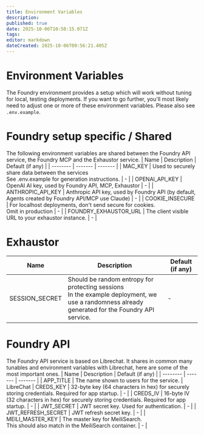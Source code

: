 ```yaml
---
title: Environment Variables
description: 
published: true
date: 2025-10-06T10:58:15.071Z
tags: 
editor: markdown
dateCreated: 2025-10-06T09:56:21.405Z
---
```


# Environment Variables
The Foundry environment provides a setup which will work without tuning for local, testing deployments. If you want to go further, you'll most likely need to adjust one or more of these environment variables.
Please also see ``.env.example``.
# Foundry setup specific / Shared
The following environment variables are shared between the Foundry API service, the Foundry MCP and the Exhaustor service.
| Name | Description | Default (if any) |
| -------- | ------- | ------- |
| MAC_KEY | Used to securely share data between the services<br>See .env.example for generation instructions. | - |
| OPENAI_API_KEY | OpenAI AI key, used by Foundry API, MCP, Exhaustor | - |
| ANTHROPIC_API_KEY | Anthropic API key, used by Foundry API (by default, Agents created by Foundry API/MCP use Claude) | - |
| COOKIE_INSECURE | For localhost deployments, don't send secure for cookies.<br>Omit in production | - |
| FOUNDRY_EXHAUSTOR_URL | The client visible URL to your exhaustor instance. | - |
# Exhaustor
| Name | Description | Default (if any) |
| -------- | ------- | ------- |
| SESSION_SECRET | Should be random entropy for protecting sessions<br>In the example deployment, we use a randomness already generated for the Foundry API service. | - |
# Foundry API
The Foundry API service is based on Librechat. It shares in common many tunables and environment variables with Librechat, here are some of the most important ones.
| Name | Description | Default (if any) |
| -------- | ------- | ------- |
| APP_TITLE | The name shown to users for the service. | LibreChat
| CREDS_KEY | 32-byte key (64 characters in hex) for securely storing credentials. Required for app startup. | - |
| CREDS_IV | 16-byte IV (32 characters in hex) for securely storing credentials. Required for app startup. | - |
| JWT_SECRET | JWT secret key. Used for authentication. | - |
| JWT_REFRESH_SECRET | JWT refresh secret key. | - |
| MEILI_MASTER_KEY | The master key for MeiliSearch.<br>This should also match in the MeiliSearch container. | - |